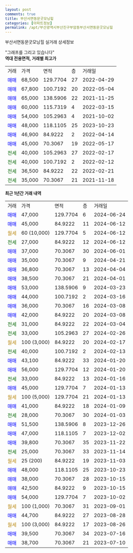 ```yaml
---
layout: post
comments: true
title: 부산서면동문굿모닝힐
categories: [아파트정보]
permalink: /apt/부산광역시부산진구부암동부산서면동문굿모닝힐
---
```


부산서면동문굿모닝힐 실거래 상세정보

<script type="text/javascript">
  google.charts.load('current', {'packages':['line', 'corechart']});
  google.charts.setOnLoadCallback(drawChart);

  function drawChart() {
    var data = new google.visualization.DataTable();
    data.addColumn('date', '거래일');
    data.addColumn('number', "매매");
    data.addColumn('number', "전세");
    data.addColumn('number', "전매");

    data.addRows([[new Date(Date.parse("2024-06-24")), 47000, null, null], [new Date(Date.parse("2024-06-12")), 45000, null, null], [new Date(Date.parse("2024-06-12")), null, null, null], [new Date(Date.parse("2024-06-12")), null, 27000, null], [new Date(Date.parse("2024-06-01")), 37000, null, null], [new Date(Date.parse("2024-04-21")), 35000, null, null], [new Date(Date.parse("2024-04-04")), 36800, null, null], [new Date(Date.parse("2024-04-01")), 38500, null, null], [new Date(Date.parse("2024-03-23")), 53000, null, null], [new Date(Date.parse("2024-03-16")), 44000, null, null], [new Date(Date.parse("2024-03-08")), 36000, null, null], [new Date(Date.parse("2024-03-08")), 42000, null, null], [new Date(Date.parse("2024-03-04")), null, 31000, null], [new Date(Date.parse("2024-02-26")), null, 33000, null], [new Date(Date.parse("2024-02-17")), null, null, null], [new Date(Date.parse("2024-02-13")), null, 40000, null], [new Date(Date.parse("2024-01-20")), 43100, null, null], [new Date(Date.parse("2024-01-20")), 56000, null, null], [new Date(Date.parse("2024-01-16")), null, 33000, null], [new Date(Date.parse("2024-01-13")), 45000, null, null], [new Date(Date.parse("2024-01-13")), null, null, null], [new Date(Date.parse("2024-01-09")), 41000, null, null], [new Date(Date.parse("2024-01-03")), null, 28000, null], [new Date(Date.parse("2023-12-26")), 51500, null, null], [new Date(Date.parse("2023-12-02")), 47000, null, null], [new Date(Date.parse("2023-11-22")), 39800, null, null], [new Date(Date.parse("2023-11-14")), null, 25000, null], [new Date(Date.parse("2023-11-03")), null, null, null], [new Date(Date.parse("2023-10-23")), 48000, null, null], [new Date(Date.parse("2023-10-15")), 38000, null, null], [new Date(Date.parse("2023-10-15")), 42500, null, null], [new Date(Date.parse("2023-10-02")), 54000, null, null], [new Date(Date.parse("2023-09-01")), null, null, null], [new Date(Date.parse("2023-08-28")), 44700, null, null], [new Date(Date.parse("2023-08-26")), null, null, null], [new Date(Date.parse("2023-07-16")), 39500, null, null], [new Date(Date.parse("2023-07-10")), 38700, null, null]]);

    var options = {
      hAxis: {
        format: 'yyyy/MM/dd'
      },    
      lineWidth: 0,
      pointsVisible: true,    
      title: '최근 1년간 유형별 실거래가 분포',
      legend: { position: 'bottom' }
    };

    var formatter = new google.visualization.NumberFormat({pattern:'###,###'} );
    formatter.format(data, 1);
    formatter.format(data, 2);
    
    setTimeout(function() {
        var chart = new google.visualization.LineChart(document.getElementById('columnchart_material'));
        chart.draw(data, (options));
        document.getElementById('loading').style.display = 'none';
    }, 200);
  }
</script>


<div id="loading" style="z-index:20; display: block; margin-left: 0px">"그래프를 그리고 있습니다"</div>
<div id="columnchart_material" style="width: 95%; margin-left: 0px; display: block"></div>
<!-- contents start -->
<b>역대 전용면적, 거래별 최고가</b>
<table class="sortable">
    <tr>
      <td>거래</td>
      <td>가격</td>
      <td>면적</td>
      <td>층</td>
      <td>거래일</td>
    </tr>
        <tr>
          <td><a style="color: blue">매매</a></td>
          <td>68,500</td>
          <td>129.7704</td>
          <td>27</td>
          <td>2022-04-29</td>
        </tr>            <tr>
          <td><a style="color: blue">매매</a></td>
          <td>67,800</td>
          <td>100.7192</td>
          <td>20</td>
          <td>2022-05-04</td>
        </tr>            <tr>
          <td><a style="color: blue">매매</a></td>
          <td>65,000</td>
          <td>138.5906</td>
          <td>22</td>
          <td>2021-11-25</td>
        </tr>            <tr>
          <td><a style="color: blue">매매</a></td>
          <td>60,000</td>
          <td>115.7319</td>
          <td>4</td>
          <td>2022-03-15</td>
        </tr>            <tr>
          <td><a style="color: blue">매매</a></td>
          <td>54,000</td>
          <td>105.2963</td>
          <td>4</td>
          <td>2021-10-02</td>
        </tr>            <tr>
          <td><a style="color: blue">매매</a></td>
          <td>48,000</td>
          <td>118.1105</td>
          <td>25</td>
          <td>2023-10-23</td>
        </tr>            <tr>
          <td><a style="color: blue">매매</a></td>
          <td>46,900</td>
          <td>84.9222</td>
          <td>2</td>
          <td>2022-04-14</td>
        </tr>            <tr>
          <td><a style="color: blue">매매</a></td>
          <td>45,000</td>
          <td>70.3067</td>
          <td>19</td>
          <td>2022-05-17</td>
        </tr>        
        <tr>
              <td><a style="color: darkgreen">전세</a></td>
              <td>40,000</td>
              <td>105.2963</td>
              <td>27</td>
              <td>2022-02-17</td>
            </tr>            <tr>
              <td><a style="color: darkgreen">전세</a></td>
              <td>40,000</td>
              <td>100.7192</td>
              <td>2</td>
              <td>2022-02-12</td>
            </tr>            <tr>
              <td><a style="color: darkgreen">전세</a></td>
              <td>36,500</td>
              <td>84.9222</td>
              <td>22</td>
              <td>2022-02-21</td>
            </tr>            <tr>
              <td><a style="color: darkgreen">전세</a></td>
              <td>35,000</td>
              <td>70.3067</td>
              <td>21</td>
              <td>2021-11-18</td>
            </tr>        
    
</table>

<b>최근 1년간 거래 내역</b>

<table class="sortable">
    <tr>
      <td>거래</td>
      <td>가격</td>
      <td>면적</td>
      <td>층</td>
      <td>거래일</td>
    </tr>
    <tr>
      <td><a style="color: blue">매매</a></td>
      <td>47,000</td>
      <td>129.7704</td>
      <td>6</td>
      <td>2024-06-24</td>
    </tr>          <tr>
      <td><a style="color: blue">매매</a></td>
      <td>45,000</td>
      <td>84.9222</td>
      <td>11</td>
      <td>2024-06-12</td>
    </tr>          <tr>
      <td><a style="color: darkgoldenrod">월세</a></td>
      <td>60 (10,000)</td>
      <td>129.7704</td>
      <td>5</td>
      <td>2024-06-12</td>
    </tr>          <tr>
      <td><a style="color: darkgreen">전세</a></td>
      <td>27,000</td>
      <td>84.9222</td>
      <td>12</td>
      <td>2024-06-12</td>
    </tr>          <tr>
      <td><a style="color: blue">매매</a></td>
      <td>37,000</td>
      <td>70.3067</td>
      <td>30</td>
      <td>2024-06-01</td>
    </tr>          <tr>
      <td><a style="color: blue">매매</a></td>
      <td>35,000</td>
      <td>70.3067</td>
      <td>9</td>
      <td>2024-04-21</td>
    </tr>          <tr>
      <td><a style="color: blue">매매</a></td>
      <td>36,800</td>
      <td>70.3067</td>
      <td>13</td>
      <td>2024-04-04</td>
    </tr>          <tr>
      <td><a style="color: blue">매매</a></td>
      <td>38,500</td>
      <td>70.3067</td>
      <td>21</td>
      <td>2024-04-01</td>
    </tr>          <tr>
      <td><a style="color: blue">매매</a></td>
      <td>53,000</td>
      <td>138.5906</td>
      <td>9</td>
      <td>2024-03-23</td>
    </tr>          <tr>
      <td><a style="color: blue">매매</a></td>
      <td>44,000</td>
      <td>100.7192</td>
      <td>2</td>
      <td>2024-03-16</td>
    </tr>          <tr>
      <td><a style="color: blue">매매</a></td>
      <td>36,000</td>
      <td>70.3067</td>
      <td>16</td>
      <td>2024-03-08</td>
    </tr>          <tr>
      <td><a style="color: blue">매매</a></td>
      <td>42,000</td>
      <td>84.9222</td>
      <td>20</td>
      <td>2024-03-08</td>
    </tr>          <tr>
      <td><a style="color: darkgreen">전세</a></td>
      <td>31,000</td>
      <td>84.9222</td>
      <td>22</td>
      <td>2024-03-04</td>
    </tr>          <tr>
      <td><a style="color: darkgreen">전세</a></td>
      <td>33,000</td>
      <td>105.2963</td>
      <td>27</td>
      <td>2024-02-26</td>
    </tr>          <tr>
      <td><a style="color: darkgoldenrod">월세</a></td>
      <td>100 (3,000)</td>
      <td>84.9222</td>
      <td>20</td>
      <td>2024-02-17</td>
    </tr>          <tr>
      <td><a style="color: darkgreen">전세</a></td>
      <td>40,000</td>
      <td>100.7192</td>
      <td>2</td>
      <td>2024-02-13</td>
    </tr>          <tr>
      <td><a style="color: blue">매매</a></td>
      <td>43,100</td>
      <td>84.9222</td>
      <td>33</td>
      <td>2024-01-20</td>
    </tr>          <tr>
      <td><a style="color: blue">매매</a></td>
      <td>56,000</td>
      <td>129.7704</td>
      <td>12</td>
      <td>2024-01-20</td>
    </tr>          <tr>
      <td><a style="color: darkgreen">전세</a></td>
      <td>33,000</td>
      <td>84.9222</td>
      <td>13</td>
      <td>2024-01-16</td>
    </tr>          <tr>
      <td><a style="color: blue">매매</a></td>
      <td>45,000</td>
      <td>129.7704</td>
      <td>7</td>
      <td>2024-01-13</td>
    </tr>          <tr>
      <td><a style="color: darkgoldenrod">월세</a></td>
      <td>100 (5,000)</td>
      <td>129.7704</td>
      <td>21</td>
      <td>2024-01-13</td>
    </tr>          <tr>
      <td><a style="color: blue">매매</a></td>
      <td>41,000</td>
      <td>84.9222</td>
      <td>18</td>
      <td>2024-01-09</td>
    </tr>          <tr>
      <td><a style="color: darkgreen">전세</a></td>
      <td>28,000</td>
      <td>70.3067</td>
      <td>30</td>
      <td>2024-01-03</td>
    </tr>          <tr>
      <td><a style="color: blue">매매</a></td>
      <td>51,500</td>
      <td>138.5906</td>
      <td>8</td>
      <td>2023-12-26</td>
    </tr>          <tr>
      <td><a style="color: blue">매매</a></td>
      <td>47,000</td>
      <td>118.1105</td>
      <td>7</td>
      <td>2023-12-02</td>
    </tr>          <tr>
      <td><a style="color: blue">매매</a></td>
      <td>39,800</td>
      <td>70.3067</td>
      <td>35</td>
      <td>2023-11-22</td>
    </tr>          <tr>
      <td><a style="color: darkgreen">전세</a></td>
      <td>25,000</td>
      <td>70.3067</td>
      <td>33</td>
      <td>2023-11-14</td>
    </tr>          <tr>
      <td><a style="color: darkgoldenrod">월세</a></td>
      <td>25 (200)</td>
      <td>84.9222</td>
      <td>19</td>
      <td>2023-11-03</td>
    </tr>          <tr>
      <td><a style="color: blue">매매</a></td>
      <td>48,000</td>
      <td>118.1105</td>
      <td>25</td>
      <td>2023-10-23</td>
    </tr>          <tr>
      <td><a style="color: blue">매매</a></td>
      <td>38,000</td>
      <td>70.3067</td>
      <td>28</td>
      <td>2023-10-15</td>
    </tr>          <tr>
      <td><a style="color: blue">매매</a></td>
      <td>42,500</td>
      <td>84.9222</td>
      <td>9</td>
      <td>2023-10-15</td>
    </tr>          <tr>
      <td><a style="color: blue">매매</a></td>
      <td>54,000</td>
      <td>129.7704</td>
      <td>7</td>
      <td>2023-10-02</td>
    </tr>          <tr>
      <td><a style="color: darkgoldenrod">월세</a></td>
      <td>100 (1,000)</td>
      <td>70.3067</td>
      <td>31</td>
      <td>2023-09-01</td>
    </tr>          <tr>
      <td><a style="color: blue">매매</a></td>
      <td>44,700</td>
      <td>84.9222</td>
      <td>27</td>
      <td>2023-08-28</td>
    </tr>          <tr>
      <td><a style="color: darkgoldenrod">월세</a></td>
      <td>100 (3,000)</td>
      <td>84.9222</td>
      <td>17</td>
      <td>2023-08-26</td>
    </tr>          <tr>
      <td><a style="color: blue">매매</a></td>
      <td>39,500</td>
      <td>70.3067</td>
      <td>34</td>
      <td>2023-07-16</td>
    </tr>          <tr>
      <td><a style="color: blue">매매</a></td>
      <td>38,700</td>
      <td>70.3067</td>
      <td>21</td>
      <td>2023-07-10</td>
    </tr>      </table>
<!-- contents end -->    

